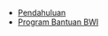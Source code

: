 - [Pendahuluan](/pendahuluan.md)
- [Program Bantuan BWI](/ "Zawa Documentation - User BWI")
<!-- - [Commands & Paths](/336fc74be99f31a1b31a979721b38bf3.md "Zawa Documentation - Tim QC")
- [Operators](/operators.md)
- [Branching](/branching.md)
- [Loops & Iterables](/loops.md)
- [Functions](/functions.md)
- [Conventions](/conventions.md)
- [Interpreters](/interpreters.md)
- [Formal Grammar](/formal-grammar.md) -->
